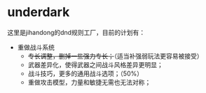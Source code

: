 # underdark
这里是jihandong的dnd规则工厂，目前的计划有：
- 重做战斗系统
  - ~~专长调整，删掉一些强力专长；~~（适当补强弱玩法更容易被接受）
  - 武器差异化，使得武器之间战斗风格差异更明显；
  - 战斗技巧，更多的通用战斗选项；（50%）
  - 重做攻击模型，力量和敏捷无需也无法对称；
